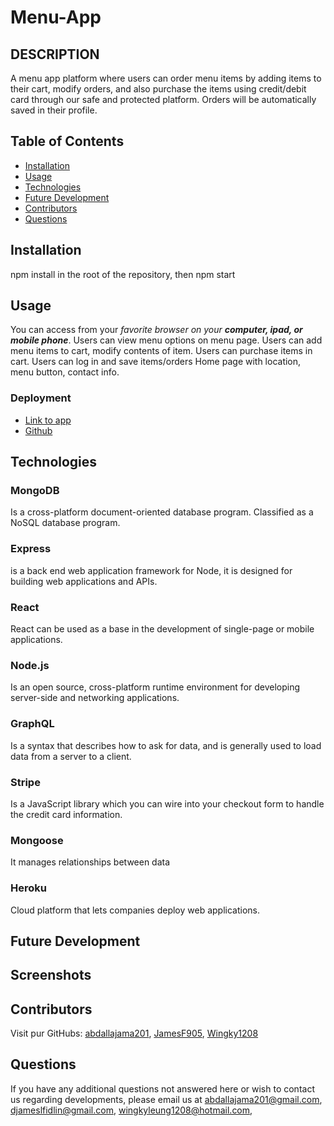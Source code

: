 # Menu-App

## DESCRIPTION

A menu app platform where users can order menu items by adding items to their cart, modify orders, and also purchase the items using credit/debit card through our safe and protected platform. Orders will be automatically saved in their profile.

## Table of Contents
* [Installation](#installation)
* [Usage](#usage)
* [Technologies](#technologies)
* [Future Development](#Future)
* [Contributors](#contributors)
* [Questions](#questions) 
   
## Installation
npm install in the root of the repository, then npm start

## Usage  
You can access from your _favorite browser on your **computer, ipad, or mobile phone**_.
Users can view menu options on menu page.
Users can add menu items to cart, modify contents of item.
Users can purchase items in cart.
Users can log in and save items/orders
Home page with location, menu button, contact info.

### Deployment

* [Link to app](https://hungrier-time.herokuapp.com/)
* [Github](https://github.com/Wingky1208/Menu-App.git)

## Technologies

### MongoDB
Is a cross-platform document-oriented database program. Classified as a NoSQL database program.
### Express
is a back end web application framework for Node, it is designed for building web applications and APIs.
### React
React can be used as a base in the development of single-page or mobile applications.
### Node.js
Is an open source, cross-platform runtime environment for developing server-side and networking applications.
### GraphQL
Is a syntax that describes how to ask for data, and is generally used to load data from a server to a client.
### Stripe
Is a JavaScript library which you can wire into your checkout form to handle the credit card information.
### Mongoose
It manages relationships between data

### Heroku
Cloud platform that lets companies deploy web applications.

## Future Development



## Screenshots



## Contributors

Visit pur GitHubs: 
[abdallajama201](https://github.com/abdallajama201), 
[JamesF905](https://github.com/JamesF905),
[Wingky1208](https://github.com/Wingky1208/)


## Questions

If you have any additional questions not answered here or wish to contact us regarding developments, please email us at 
[abdallajama201@gmail.com](mailto:abdallajama201@gmail.com),
[djameslfidlin@gmail.com](mailto:jameslfidlin@gmail.com),
[wingkyleung1208@hotmail.com](mailto:wingkyleung1208@hotmail.com ),